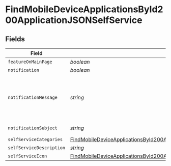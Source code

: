 # FindMobileDeviceApplicationsById200ApplicationJSONSelfService


## Fields

| Field                                                                                                                                                                                                 | Type                                                                                                                                                                                                  | Required                                                                                                                                                                                              | Description                                                                                                                                                                                           | Example                                                                                                                                                                                               |
| ----------------------------------------------------------------------------------------------------------------------------------------------------------------------------------------------------- | ----------------------------------------------------------------------------------------------------------------------------------------------------------------------------------------------------- | ----------------------------------------------------------------------------------------------------------------------------------------------------------------------------------------------------- | ----------------------------------------------------------------------------------------------------------------------------------------------------------------------------------------------------- | ----------------------------------------------------------------------------------------------------------------------------------------------------------------------------------------------------- |
| `featureOnMainPage`                                                                                                                                                                                   | *boolean*                                                                                                                                                                                             | :heavy_minus_sign:                                                                                                                                                                                    | N/A                                                                                                                                                                                                   |                                                                                                                                                                                                       |
| `notification`                                                                                                                                                                                        | *boolean*                                                                                                                                                                                             | :heavy_minus_sign:                                                                                                                                                                                    | N/A                                                                                                                                                                                                   |                                                                                                                                                                                                       |
| `notificationMessage`                                                                                                                                                                                 | *string*                                                                                                                                                                                              | :heavy_minus_sign:                                                                                                                                                                                    | N/A                                                                                                                                                                                                   | Click here to open Self Service and install this new application!                                                                                                                                     |
| `notificationSubject`                                                                                                                                                                                 | *string*                                                                                                                                                                                              | :heavy_minus_sign:                                                                                                                                                                                    | N/A                                                                                                                                                                                                   | New App Avaialble                                                                                                                                                                                     |
| `selfServiceCategories`                                                                                                                                                                               | [FindMobileDeviceApplicationsById200ApplicationJSONSelfServiceSelfServiceCategories](../../models/operations/findmobiledeviceapplicationsbyid200applicationjsonselfserviceselfservicecategories.md)[] | :heavy_minus_sign:                                                                                                                                                                                    | N/A                                                                                                                                                                                                   |                                                                                                                                                                                                       |
| `selfServiceDescription`                                                                                                                                                                              | *string*                                                                                                                                                                                              | :heavy_minus_sign:                                                                                                                                                                                    | N/A                                                                                                                                                                                                   |                                                                                                                                                                                                       |
| `selfServiceIcon`                                                                                                                                                                                     | [FindMobileDeviceApplicationsById200ApplicationJSONSelfServiceSelfServiceIcon](../../models/operations/findmobiledeviceapplicationsbyid200applicationjsonselfserviceselfserviceicon.md)               | :heavy_minus_sign:                                                                                                                                                                                    | N/A                                                                                                                                                                                                   |                                                                                                                                                                                                       |